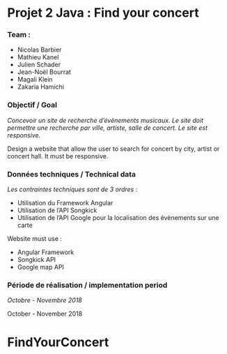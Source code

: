 # Projet 2 Java : Find your concert 

### Team : 
* Nicolas Barbier
* Mathieu Kanel
* Julien Schader
* Jean-Noël Bourrat
* Magali Klein
* Zakaria Hamichi

### Objectif / Goal
_Concevoir un site de recherche d’évènements musicaux. Le site doit permettre une recherche par ville, artiste, salle de concert. Le site est responsive._

Design a website that allow the user to search for concert by city, artist or concert hall. It must be responsive. 

### Données techniques / Technical data 
_Les contraintes techniques sont de 3 ordres :_
* Utilisation du Framework Angular
* Utilisation de l’API Songkick
* Utilisation de l’API Google pour la localisation des évènements sur une carte

Website must use : 
* Angular Framework
* Songkick API
* Google map API

### Période de réalisation / implementation period
_Octobre - Novembre 2018_

October - November 2018
# FindYourConcert
